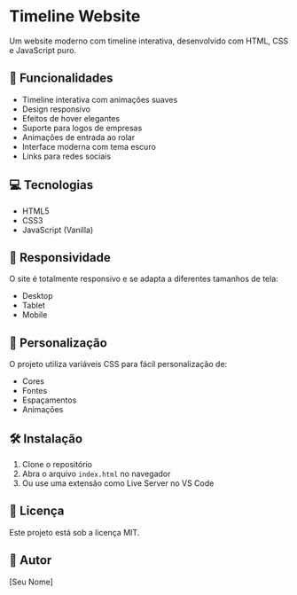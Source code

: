 # Timeline Website

Um website moderno com timeline interativa, desenvolvido com HTML, CSS e JavaScript puro.

## 🚀 Funcionalidades

- Timeline interativa com animações suaves
- Design responsivo
- Efeitos de hover elegantes
- Suporte para logos de empresas
- Animações de entrada ao rolar
- Interface moderna com tema escuro
- Links para redes sociais

## 💻 Tecnologias

- HTML5
- CSS3
- JavaScript (Vanilla)

## 📱 Responsividade

O site é totalmente responsivo e se adapta a diferentes tamanhos de tela:
- Desktop
- Tablet
- Mobile

## 🎨 Personalização

O projeto utiliza variáveis CSS para fácil personalização de:
- Cores
- Fontes
- Espaçamentos
- Animações

## 🛠️ Instalação

1. Clone o repositório
2. Abra o arquivo `index.html` no navegador
3. Ou use uma extensão como Live Server no VS Code

## 📝 Licença

Este projeto está sob a licença MIT.

## 👤 Autor

[Seu Nome]